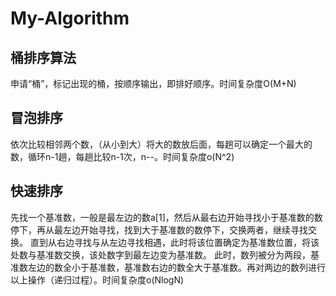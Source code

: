 # My-Algorithm

## 桶排序算法
申请“桶”，标记出现的桶，按顺序输出，即排好顺序。时间复杂度O(M+N)

## 冒泡排序
依次比较相邻两个数，（从小到大）将大的数放后面，每趟可以确定一个最大的数，循环n-1趟，每趟比较n-1次，n--。时间复杂度o(N^2)

## 快速排序
先找一个基准数，一般是最左边的数a[1]，然后从最右边开始寻找小于基准数的数停下，再从最左边开始寻找，找到大于基准数的数停下，交换两者，继续寻找交换。
直到从右边寻找与从左边寻找相遇，此时将该位置确定为基准数位置，将该处数与基准数交换，该处数字到最左边变为基准数。
此时，数列被分为两段，基准数左边的数全小于基准数，基准数右边的数全大于基准数。再对两边的数列进行以上操作（递归过程）。时间复杂度o(NlogN)
